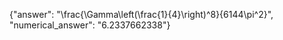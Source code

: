 {"answer": "\\frac{\\Gamma\\left(\\frac{1}{4}\\right)^8}{6144\\pi^2}", "numerical_answer": "6.2337662338"}